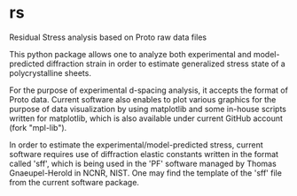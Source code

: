 rs
==

Residual Stress analysis based on Proto raw data files

This python package allows one to analyze both experimental and
model-predicted diffraction strain in order to estimate generalized
stress state of a polycrystalline sheets.

For the purpose of experimental d-spacing analysis, it accepts
the format of Proto data. Current software also enables to plot
various graphics for the purpose of data visualization by using
matplotlib and some in-house scripts written for matplotlib, which
is also available under current GitHub account (fork "mpl-lib").

In order to estimate the experimental/model-predicted stress,
current software requires use of diffraction elastic constants written
in the format called 'sff', which is being used in the 'PF' software
managed by Thomas Gnaeupel-Herold in NCNR, NIST. One may find the
template of the 'sff' file from the current software package.
